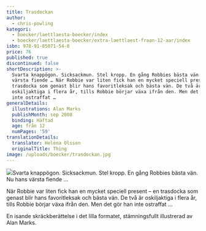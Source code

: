```yaml
---
title: Trasdockan
author:
  - chris-powling
kategori:
  - boecker/laettlaesta-boecker/index
  - boecker/laettlaesta-boecker/extra-laettlaest-fraan-12-aar/index
isbn: 978-91-85071-54-8
price: 76
published: true
discontinued: false
shortDescription: >-
  Svarta knappögon. Sicksackmun. Stel kropp. En gång Robbies bästa vän. Nu hans
  värsta fiende … När Robbie var liten fick han en mycket speciell present – en
  trasdocka som genast blir hans favoritleksak och bästa vän. De två är
  oskiljaktiga i flera år, tills Robbie börjar växa ifrån den. Men det gör han
  inte ostraffat …
generalDetails:
  illustrations: Alan Marks
  publishMonth: sep 2008
  binding: Häftad
  age: från 12
  numPages: '59'
translationDetails:
  translator: Helena Olsson
  originalTitle: Thing
image: /uploads/boecker/trasdockan.jpg
---
```

![](/uploads/images/extra-ll.gif)Svarta knappögon. Sicksackmun. Stel kropp. En gång Robbies bästa vän. Nu hans värsta fiende …

När Robbie var liten fick han en mycket speciell present – en trasdocka som genast blir hans favoritleksak och bästa vän. De två är oskiljaktiga i flera år, tills Robbie börjar växa ifrån den. Men det gör han inte ostraffat …

En isande skräckberättelse i det lilla formatet, stämningsfullt illustrerad av Alan Marks.
